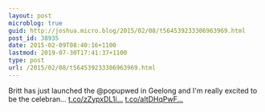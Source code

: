 ```yaml
---
layout: post
microblog: true
guid: http://joshua.micro.blog/2015/02/08/t564539233306963969.html
post_id: 38935
date: 2015-02-09T08:40:16+1100
lastmod: 2019-07-30T17:41:37+1100
type: post
url: /2015/02/08/t564539233306963969.html
---
```

Britt has just launched the @popupwed in Geelong and I'm really excited to be the celebran… [t.co/zZypxDL1i...](http://t.co/zZypxDL1iu) [t.co/aItDHqPwF...](http://t.co/aItDHqPwFn)
